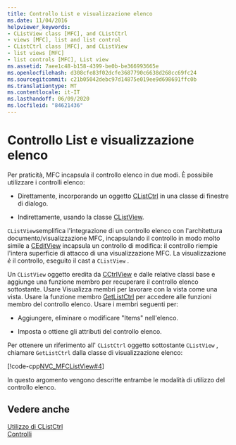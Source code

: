 ```yaml
---
title: Controllo List e visualizzazione elenco
ms.date: 11/04/2016
helpviewer_keywords:
- CListView class [MFC], and CListCtrl
- views [MFC], list and list control
- CListCtrl class [MFC], and CListView
- list views [MFC]
- list controls [MFC], List view
ms.assetid: 7aee1c48-b158-4399-be0b-be366993665e
ms.openlocfilehash: d308cfe83f02dcfe3687790c6638d268cc69fc24
ms.sourcegitcommit: c21b05042debc97d14875e019ee9d698691ffc0b
ms.translationtype: MT
ms.contentlocale: it-IT
ms.lasthandoff: 06/09/2020
ms.locfileid: "84621436"
---
```

# <a name="list-control-and-list-view"></a>Controllo List e visualizzazione elenco

Per praticità, MFC incapsula il controllo elenco in due modi. È possibile utilizzare i controlli elenco:

- Direttamente, incorporando un oggetto [CListCtrl](reference/clistctrl-class.md) in una classe di finestre di dialogo.

- Indirettamente, usando la classe [CListView](reference/clistview-class.md).

`CListView`semplifica l'integrazione di un controllo elenco con l'architettura documento/visualizzazione MFC, incapsulando il controllo in modo molto simile a [CEditView](reference/ceditview-class.md) incapsula un controllo di modifica: il controllo riempie l'intera superficie di attacco di una visualizzazione MFC. La visualizzazione *è* il controllo, eseguito il cast a `CListView` .

Un `CListView` oggetto eredita da [CCtrlView](reference/cctrlview-class.md) e dalle relative classi base e aggiunge una funzione membro per recuperare il controllo elenco sottostante. Usare Visualizza membri per lavorare con la vista come una vista. Usare la funzione membro [GetListCtrl](reference/clistview-class.md#getlistctrl) per accedere alle funzioni membro del controllo elenco. Usare i membri seguenti per:

- Aggiungere, eliminare o modificare "Items" nell'elenco.

- Imposta o ottiene gli attributi del controllo elenco.

Per ottenere un riferimento all' `CListCtrl` oggetto sottostante `CListView` , chiamare `GetListCtrl` dalla classe di visualizzazione elenco:

[!code-cpp[NVC_MFCListView#4](../atl/reference/codesnippet/cpp/list-control-and-list-view_1.cpp)]

In questo argomento vengono descritte entrambe le modalità di utilizzo del controllo elenco.

## <a name="see-also"></a>Vedere anche

[Utilizzo di CListCtrl](using-clistctrl.md)<br/>
[Controlli](controls-mfc.md)
